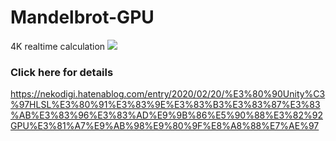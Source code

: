 # Mandelbrot-GPU
4K realtime calculation
![](https://github.com/Nekodigi/Images/blob/master/2019/Mandelbrot%204k%201.png)
### Click here for details
https://nekodigi.hatenablog.com/entry/2020/02/20/%E3%80%90Unity%C3%97HLSL%E3%80%91%E3%83%9E%E3%83%B3%E3%83%87%E3%83%AB%E3%83%96%E3%83%AD%E9%9B%86%E5%90%88%E3%82%92GPU%E3%81%A7%E9%AB%98%E9%80%9F%E8%A8%88%E7%AE%97
